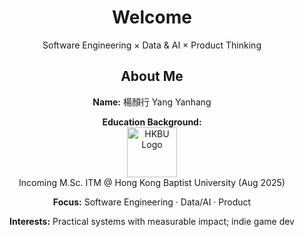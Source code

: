<div align="center">
  <h1>Welcome</h1>
  <p>Software Engineering × Data & AI × Product Thinking</p>
<h2>About Me</h2>
<p><strong>Name:</strong> 楊顏行 Yang Yanhang  </p>
<p>
    <strong>Education Background:</strong><br>
    <img src="[https://www.google.com/url?sa=i&url=https%3A%2F%2Fcpro.hkbu.edu.hk%2Fen%2Fmarcom%2Fidentity.html&psig=AOvVaw1n-yNXxEcLc46LMXejo9F4&ust=1756535891644000&source=images&cd=vfe&opi=89978449&ved=0CBIQjRxqFwoTCOix0aG0r48DFQAAAAAdAAAAABAE](https://upload.wikimedia.org/wikipedia/en/thumb/f/fd/Hong_Kong_Baptist_University_logo.svg/360px-Hong_Kong_Baptist_University_logo.svg.png)" 
         alt="HKBU Logo" width="80"/><br>
    Incoming M.Sc. ITM @ Hong Kong Baptist University (Aug 2025)
  </p>
  
  <p><strong>Focus:</strong> Software Engineering · Data/AI · Product</p>
  <p><strong>Interests:</strong> Practical systems with measurable impact; indie game dev</p>

